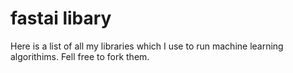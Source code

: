 # fastai libary

Here is a list of all my libraries which I use to run machine learning algorithims.
Fell free to fork them.
